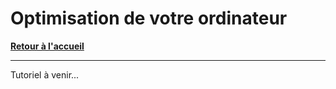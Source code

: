 # Optimisation de votre ordinateur

**[Retour à l'accueil](https://github.com/ZiiwAy/doc)**

---

Tutoriel à venir...